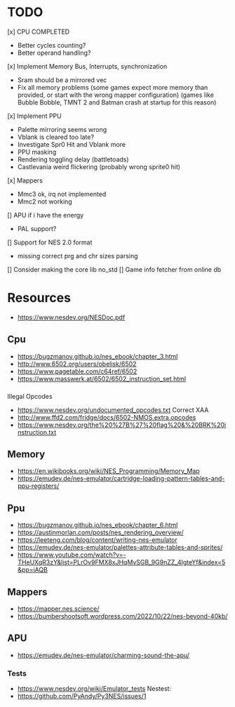 # TODO
[x] CPU COMPLETED
- Better cycles counting?
- Better operand handling?

[x] Implement Memory Bus, Interrupts, synchronization
- Sram should be a mirrored vec
- Fix all memory problems (some games expect more memory than provided, or start with the wrong mapper configuration)
(games like Bubble Bobble, TMNT 2 and Batman crash at startup for this reason)

[x] Implement PPU
- Palette mirroring seems wrong
- Vblank is cleared too late?
- Investigate Spr0 Hit and Vblank more
- PPU masking
- Rendering toggling delay (battletoads)
- Castlevania weird flickering (probably wrong sprite0 hit)

[x] Mappers
- Mmc3 ok, irq not implemented
- Mmc2 not working

[] APU if i have the energy
- PAL support?

[] Support for NES 2.0 format
- missing correct prg and chr sizes parsing

[] Consider making the core lib no_std
[] Game info fetcher from online db

# Resources
- https://www.nesdev.org/NESDoc.pdf

## Cpu
- https://bugzmanov.github.io/nes_ebook/chapter_3.html
- http://www.6502.org/users/obelisk/6502
- https://www.pagetable.com/c64ref/6502
- https://www.masswerk.at/6502/6502_instruction_set.html
###
Illegal Opcodes
- https://www.nesdev.org/undocumented_opcodes.txt
Correct XAA
- http://www.ffd2.com/fridge/docs/6502-NMOS.extra.opcodes
- https://www.nesdev.org/the%20%27B%27%20flag%20&%20BRK%20instruction.txt

## Memory
- https://en.wikibooks.org/wiki/NES_Programming/Memory_Map
- https://emudev.de/nes-emulator/cartridge-loading-pattern-tables-and-ppu-registers/

## Ppu
- https://bugzmanov.github.io/nes_ebook/chapter_6.html
- https://austinmorlan.com/posts/nes_rendering_overview/
- https://leeteng.com/blog/content/writing-nes-emulator
- https://emudev.de/nes-emulator/palettes-attribute-tables-and-sprites/
- https://www.youtube.com/watch?v=-THeUXqR3zY&list=PLrOv9FMX8xJHqMvSGB_9G9nZZ_4IgteYf&index=5&pp=iAQB

## Mappers
- https://mapper.nes.science/
- https://bumbershootsoft.wordpress.com/2022/10/22/nes-beyond-40kb/

## APU
- https://emudev.de/nes-emulator/charming-sound-the-apu/

### Tests
- https://www.nesdev.org/wiki/Emulator_tests
Nestest:
- https://github.com/PyAndy/Py3NES/issues/1